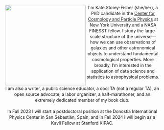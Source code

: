 <section id="main" class="container">
<section class="box special features">
    <header class="major">
    <div style="line-height:135%;">
    <p> 
    <img src="{{ '/images/headshot.jpg' | relative_url }}" alt="" align="left" width="263"> I'm Kate Storey-Fisher (she/her), a PhD candidate in the <a href="https://cosmo.nyu.edu" target="_blank">Center for Cosmology and Particle Physics</a> at New York University and a NASA FINESST fellow. 
    I study the large-scale structure of the universe—how we can use observations of galaxies and other astronomical objects to understand fundamental cosmological properties. More broadly, I’m interested in the application of data science and statistics to astrophysical problems.
    <br>
    <br>
    I am also a writer, a public science educator, a cool TA (not a regular TA), an open source advocate, a labor organizer, a half-marathoner, and an extremely dedicated member of my book club.
    <br>
    <br>
     In Fall 2023 I will start a postdoctoral position at the Donostia International Physics Center in San Sebastián, Spain, and in Fall 2024 I will begin as a Kavli Fellow at Stanford KIPAC.
    </p>
    </div>
    </header>
</section>
